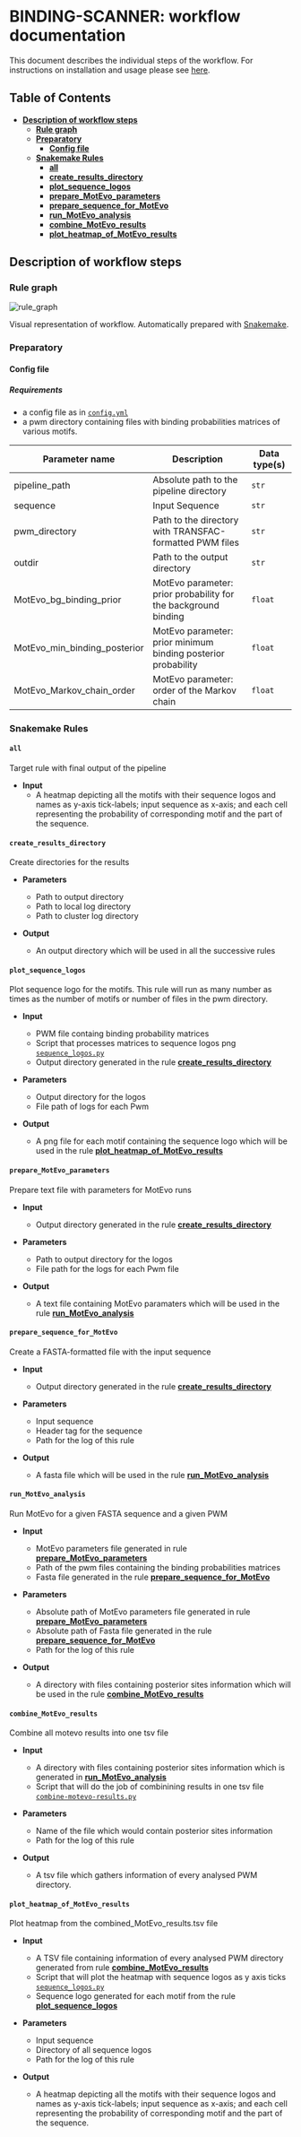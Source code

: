 # BINDING-SCANNER: workflow documentation

This document describes the individual steps of the workflow. For instructions
on installation and usage please see [here](../README.md).

## Table of Contents
- [**Description of workflow steps**](#description-of-workflow-steps)
  - [**Rule graph**](#rule-graph)
  - [**Preparatory**](#preparatory)
    - [**Config file**](#config-file)
  - [**Snakemake Rules**](#snakemake-rules)
    - [**all**](#all)
    - [**create_results_directory**](#create_results_directory)
    - [**plot_sequence_logos**](#plot_sequence_logos)
    - [**prepare_MotEvo_parameters**](#prepare_MotEvo_parameters)
    - [**prepare_sequence_for_MotEvo**](#prepare_sequence_for_MotEvo)
    - [**run_MotEvo_analysis**](#run_MotEvo_analysis)
    - [**combine_MotEvo_results**](#combine_MotEvo_results)
    - [**plot_heatmap_of_MotEvo_results**](#plot_heatmap_of_MotEvo_results)

## Description of workflow steps

### Rule graph

![rule_graph][rule-graph]

Visual representation of workflow. Automatically prepared with
[Snakemake][docs-snakemake].

### Preparatory

#### Config file

##### Requirements

- a config file as in [`config.yml`](config/config-template.yml)
- a pwm directory containing files with binding probabilities matrices of various motifs.

Parameter name | Description | Data type(s)
--- | --- | ---
pipeline_path | Absolute path to the pipeline directory | `str`
sequence | Input Sequence | `str`
pwm_directory | Path to the directory with TRANSFAC-formatted PWM files | `str`
outdir | Path to the output directory | `str`
MotEvo_bg_binding_prior | MotEvo parameter: prior probability for the background binding | `float`
MotEvo_min_binding_posterior | MotEvo parameter: prior minimum binding posterior probability | `float`
MotEvo_Markov_chain_order | MotEvo parameter: order of the Markov chain | `float`

### Snakemake Rules

#### `all`

Target rule with final output of the pipeline

- **Input**
  - A heatmap depicting all the motifs with their sequence logos and names as y-axis tick-labels; input sequence as x-axis; and each cell representing the probability of corresponding motif and the part of the sequence.

#### `create_results_directory`

  Create directories for the results

- **Parameters**
  - Path to output directory
  - Path to local log directory
  - Path to cluster log directory  

- **Output**
  - An output directory which will be used in all the successive rules

#### `plot_sequence_logos`

   Plot sequence logo for the motifs. This rule will run as many number as times as the number of motifs or number of files in the pwm directory.

- **Input**
  - PWM file containg binding probability matrices
  - Script that processes matrices to sequence logos png [`sequence_logos.py`](../workflow/scripts/sequence_logos.py)
  - Output directory generated in the rule [**create_results_directory**](#create_results_directory)

- **Parameters**
  - Output directory for the logos
  - File path of logs for each Pwm

- **Output**
  - A png file for each motif containing the sequence logo which will be used in the rule [**plot_heatmap_of_MotEvo_results**](#plot_heatmap_of_MotEvo_results)

#### `prepare_MotEvo_parameters`

   Prepare text file with parameters for MotEvo runs

- **Input**
  - Output directory generated in the rule [**create_results_directory**](#create_results_directory)

- **Parameters**
  - Path to output directory for the logos
  - File path for the logs for each Pwm file 

- **Output**
    - A text file containing MotEvo paramaters which will be used in the rule [**run_MotEvo_analysis**](#run_MotEvo_analysis)

#### `prepare_sequence_for_MotEvo`

   Create a FASTA-formatted file with the input sequence

- **Input**
  - Output directory generated in the rule [**create_results_directory**](#create_results_directory)

- **Parameters**
  - Input sequence
  - Header tag for the sequence 
  - Path for the log of this rule

- **Output**
    - A fasta file which will be used in the rule [**run_MotEvo_analysis**](#run_MotEvo_analysis)

#### `run_MotEvo_analysis`

   Run MotEvo for a given FASTA sequence and a given PWM

- **Input**
  - MotEvo parameters file generated in rule [**prepare_MotEvo_parameters**](#prepare_MotEvo_parameters)
  - Path of the pwm files containing the binding probabilities matrices
  - Fasta file generated in the rule [**prepare_sequence_for_MotEvo**](#prepare_sequence_for_MotEvo)

- **Parameters**
  - Absolute path of MotEvo parameters file generated in rule [**prepare_MotEvo_parameters**](#prepare_MotEvo_parameters)
  - Absolute path of Fasta file generated in the rule [**prepare_sequence_for_MotEvo**](#prepare_sequence_for_MotEvo)
  - Path for the log of this rule

- **Output**
    - A directory with files containing posterior sites information which will be used in the rule [**combine_MotEvo_results**](#combine_MotEvo_results)

#### `combine_MotEvo_results`

   Combine all motevo results into one tsv file

- **Input**
  - A directory with files containing posterior sites information which is generated in [**run_MotEvo_analysis**](#run_MotEvo_analysis)
  - Script that will do the job of combinining results in one tsv file [`combine-motevo-results.py`](../workflow/scripts/combine-motevo-results.py)

- **Parameters**
  - Name of the file which would contain posterior sites information
  - Path for the log of this rule

- **Output**
    - A tsv file which gathers information of every analysed PWM directory.

#### `plot_heatmap_of_MotEvo_results`

   Plot heatmap from the combined_MotEvo_results.tsv file

- **Input**
  - A TSV file containing information of every analysed PWM directory generated from rule [**combine_MotEvo_results**](#combine_MotEvo_results)
  - Script that will plot the heatmap with sequence logos as y axis ticks [`sequence_logos.py`](../workflow/scripts/sequence_logos.py)
  - Sequence logo generated for each motif from the rule [**plot_sequence_logos**](#plot_sequence_logos)

- **Parameters**
  - Input sequence
  - Directory of all sequence logos
  - Path for the log of this rule

- **Output**
    - A heatmap depicting all the motifs with their sequence logos and names as y-axis tick-labels; input sequence as x-axis; and each cell representing the probability of corresponding motif and the part of the sequence.

[rule-graph]: ../images/rulegraph.svg
[docs-snakemake]: <https://snakemake.readthedocs.io/en/stable/>